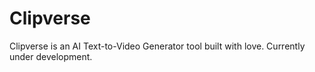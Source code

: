 # Clipverse

Clipverse is an AI Text-to-Video Generator tool built with love.
Currently under development.